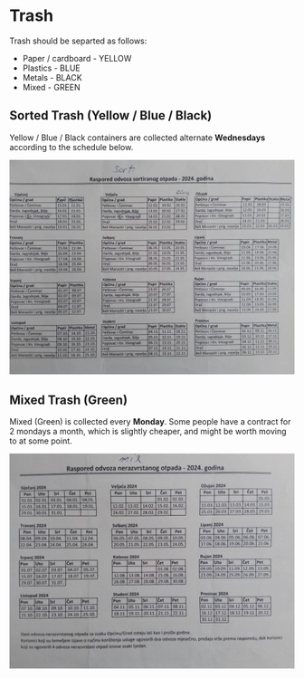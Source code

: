 # Trash

Trash should be separted as follows:

* Paper / cardboard - YELLOW 
* Plastics - BLUE
* Metals - BLACK
* Mixed - GREEN

## Sorted Trash (Yellow / Blue / Black)

Yellow / Blue / Black containers are collected alternate **Wednesdays** according to the schedule below.

![](static/assets/img/trash-sorted.jpg)

## Mixed Trash (Green)

Mixed (Green) is collected every **Monday**.  Some people have a contract for 2 mondays a month, which is slightly cheaper, and might be worth moving to at some point.

![](static/assets/img/trash-mixed.jpg)